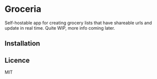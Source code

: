 # Groceria

Self-hostable app for creating grocery lists that have shareable urls and update in
real time. Quite WIP, more info coming later.

## Installation



## Licence

MIT
